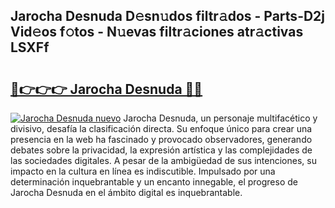 ## Jarocha Desnuda D𝚎sn𝚞dos filtr𝚊dos - Parts-D2j Vid𝚎os f𝚘tos - N𝚞evas filtr𝚊ciones atr𝚊ctivas LSXFf

# <h2><a href="http://mb9y8p.tromn.icu/?c=Jarocha+Desnuda">🔗👉👉👉 Jarocha Desnuda 🔗🔗</a></h2>

[![Jarocha Desnuda nuevo](https://i.imgur.com/pEAQMta.gif)](http://mb9y8p.tromn.icu/?c=Jarocha+Desnuda)
Jarocha Desnuda, un personaje multifacético y divisivo, desafía la clasificación directa. Su enfoque único para crear una presencia en la web ha fascinado y provocado observadores, generando debates sobre la privacidad, la expresión artística y las complejidades de las sociedades digitales. A pesar de la ambigüedad de sus intenciones, su impacto en la cultura en línea es indiscutible. Impulsado por una determinación inquebrantable y un encanto innegable, el progreso de Jarocha Desnuda en el ámbito digital es inquebrantable.
